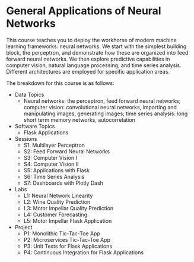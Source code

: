 # General Applications of Neural Networks

This course teaches you to deploy the workhorse of modern machine learning frameworks: neural networks. We start with the simplest building block, the perceptron, and demonstrate how these are organized into feed forward neural networks. We then explore predictive capabilities in computer vision, natural language processing, and time series analysis. Different architectures are employed for specific application areas.

The breakdown for this course is as follows:

*	Data Topics
    * Neural networks: the perceptron, feed forward neural networks; computer vision: convolutional neural networks, importing and manipulating images, generating images; time series analysis: long short term memory networks, autocorrelation
*   Software Topics
    * Flask Applications
*	Sessions
    * S1: Multilayer Perceptron
    * S2: Feed Forward Neural Networks
    * S3: Computer Vision I
    * S4: Computer Vision II
    * S5: Applications with Flask
    * S6: Time Series Analysis
    * S7: Dashboards with Plotly Dash
*	Labs
    * L1: Neural Network Linearity
    * L2: Wine Quality Prediction
    * L3: Motor Impellar Quality Prediction
    * L4: Customer Forecasting 
    * L5: Motor Impellar Flask Application
*	Project
    * P1: Monolithic Tic-Tac-Toe App
    * P2: Microservices Tic-Tac-Toe App
    * P3: Unit Tests for Flask Applications
    * P4: Continuous Integration for Flask Applications